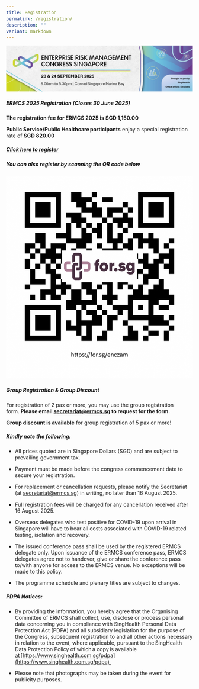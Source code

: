 ```yaml
---
title: Registration
permalink: /registration/
description: ""
variant: markdown
---
```

![](/images/ERMCS%202025/ERMCS_2025_banner_for_website_reg_section_v1.png)
##### **ERMCS 2025 Registration (Closes 30 June 2025)** 

**The registration fee for ERMCS 2025 is SGD 1,150.00**

**Public Service/Public Healthcare participants** enjoy a special registration rate of **SGD 820.00**

##### [Click here to register](https://form.gov.sg/67c68ae6117690d5d1cf9075)

##### You can also register by scanning the QR code below
![](/images/ERMCS%202025/QR_ERMCS_2025_REG.png)
##### **Group Registration & Group Discount**

For registration of 2 pax or more, you may use the group registration form. **Please email [secretariat@ermcs.sg](secretariat@ermcs.sg) to request for the form.**

**Group discount is available** for group registration of 5 pax or more!

##### **Kindly note the following:**

* All prices quoted are in Singapore Dollars (SGD) and are subject to prevailing government tax. 

* Payment must be made before the congress commencement date to secure your registration. 

* For replacement or cancellation requests, please notify the Secretariat (at secretariat@ermcs.sg) in writing, no later than 16 August 2025.

* Full registration fees will be charged for any cancellation received after 16 August 2025. 
* Overseas delegates who test positive for COVID-19 upon arrival in Singapore will have to bear all costs associated with COVID-19 related testing, isolation and recovery. 

* The issued conference pass shall be used by the registered ERMCS delegate only. Upon issuance of the ERMCS conference pass, ERMCS delegates agree not to handover, give or share the conference pass to/with anyone for access to the ERMCS venue. No exceptions will be made to this policy. 

* The programme schedule and plenary titles are subject to changes.

##### **PDPA Notices:**

* By providing the information, you hereby agree that the Organising Committee of ERMCS shall collect, use, disclose or process personal data concerning you in compliance with SingHealth Personal Data Protection Act (PDPA) and all subsidiary legislation for the purpose of the Congress, subsequent registration to and all other actions necessary in relation to the event, where applicable, pursuant to the SingHealth Data Protection Policy of which a copy is available at [https://www.singhealth.com.sg/pdpa](https://www.singhealth.com.sg/pdpa) 

* Please note that photographs may be taken during the event for publicity purposes.